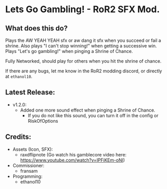 # Lets Go Gambling! - RoR2 SFX Mod.

## What does this do?
Plays the AW YEAH YEAH sfx or aw dang it sfx when you succeed or fail a shrine.
Also plays "I can't stop winning!" when getting a successive win.
Plays "Let's go gambling!" when pinging a Shrine of Chance.

Fully Networked, should play for others when you hit the shrine of chance.

If there are any bugs, let me know in the RoR2 modding discord, or directly at `ethanol10`.

## Latest Release:
- v1.2.0:
    - Added one more sound effect when pinging a Shrine of Chance.
        - If you do not like this sound, you can turn it off in the config or RiskOfOptions

## Credits:

- Assets (Icon, SFX):
    - raxdflipnote (Go watch his gamblecore video here: https://www.youtube.com/watch?v=IPFiKEm-oNI)
- Commissioner:
    - fransam
- Programming:
    - ethanol10